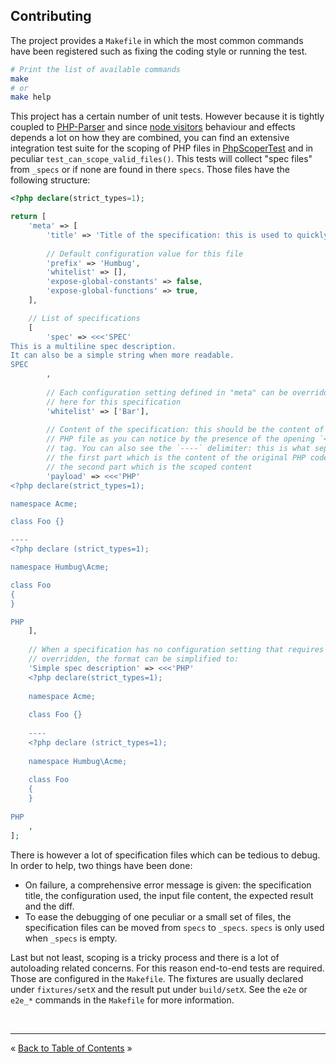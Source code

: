 ## Contributing

The project provides a `Makefile` in which the most common commands have been
registered such as fixing the coding style or running the test.

```bash
# Print the list of available commands
make
# or
make help
```

This project has a certain number of unit tests. However because it is tightly
coupled to [PHP-Parser][php-parser] and since [node visitors][node-visitors]
behaviour and effects depends a lot on how they are combined, you can find an
extensive integration test suite for the scoping of PHP files in
[PhpScoperTest][PhpScoperTest] and in peculiar `test_can_scope_valid_files()`.
This tests will collect "spec files" from `_specs` or if none are found in there
`specs`. Those files have the following structure:

```php
<?php declare(strict_types=1);

return [
    'meta' => [
        'title' => 'Title of the specification: this is used to quickly identify what is tested/covered by this file',
        
        // Default configuration value for this file
        'prefix' => 'Humbug',
        'whitelist' => [],
        'expose-global-constants' => false,
        'expose-global-functions' => true,
    ],

    // List of specifications
    [
        'spec' => <<<'SPEC'
This is a multiline spec description.
It can also be a simple string when more readable.
SPEC
        ,
        
        // Each configuration setting defined in "meta" can be overridden
        // here for this specification
        'whitelist' => ['Bar'],
        
        // Content of the specification: this should be the content of a plain
        // PHP file as you can notice by the presence of the opening `<?php`
        // tag. You can also see the `----` delimiter: this is what separate
        // the first part which is the content of the original PHP code and
        // the second part which is the scoped content
        'payload' => <<<'PHP'
<?php declare(strict_types=1);

namespace Acme;

class Foo {}

----
<?php declare (strict_types=1);

namespace Humbug\Acme;

class Foo
{
}

PHP
    ],
    
    // When a specification has no configuration setting that requires to be
    // overridden, the format can be simplified to: 
    'Simple spec description' => <<<'PHP'
    <?php declare(strict_types=1);
    
    namespace Acme;
    
    class Foo {}
    
    ----
    <?php declare (strict_types=1);
    
    namespace Humbug\Acme;
    
    class Foo
    {
    }
    
PHP
    ,
];

```

There is however a lot of specification files which can be tedious to debug. In
order to help, two things have been done:

- On failure, a comprehensive error message is given: the specification title,
  the configuration used, the input file content, the expected result and the
  diff.
- To ease the debugging of one peculiar or a small set of files, the
  specification files can be moved from `specs` to `_specs`. `specs` is only
  used when `_specs` is empty.


Last but not least, scoping is a tricky process and there is a lot of
autoloading related concerns. For this reason end-to-end tests are required.
Those are configured in the `Makefile`. The fixtures are usually declared under
`fixtures/setX` and the result put under `build/setX`. See the `e2e` or `e2e_*`
commands in the `Makefile` for more information.


<br />
<hr />

« [Back to Table of Contents](../README.md#table-of-contents) »


[node-visitors]: https://github.com/humbug/php-scoper/tree/master/src/PhpParser/NodeVisitor
[php-parser]: https://github.com/nikic/PHP-Parser
[PhpScoperTest]: tests/Scoper/PhpScoperTest.php

